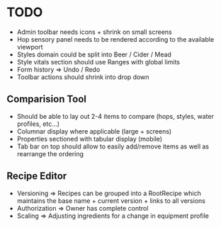 TODO 
=======

* Admin toolbar needs icons + shrink on small screens
* Hop sensory panel needs to be rendered according to the available viewport
* Styles domain could be split into Beer / Cider / Mead
* Style vitals section should use Ranges with global limits
* Form history => Undo / Redo
* Toolbar actions should shrink into drop down

Comparision Tool
----
* Should be able to lay out 2-4 items to compare (hops, styles, water profiles, etc...)
* Columnar display where applicable (large + screens)
* Properties sectioned with tabular display (mobile)
* Tab bar on top should allow to easily add/remove items as well as rearrange the ordering

Recipe Editor
----
* Versioning => Recipes can be grouped into a RootRecipe which maintains the base name + current version + links to all versions
* Authorization => Owner has complete control
* Scaling => Adjusting ingredients for a change in equipment profile

